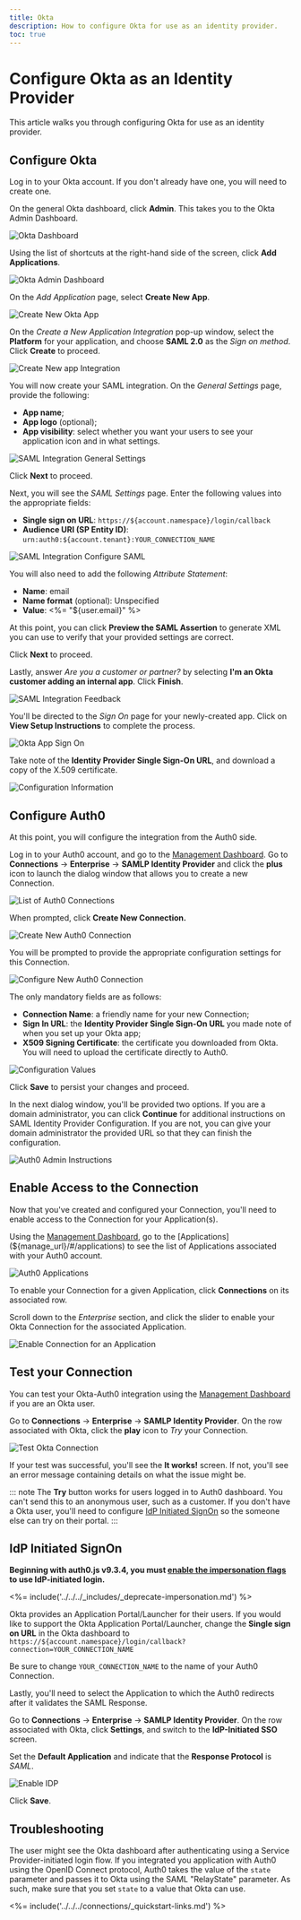```yaml
---
title: Okta
description: How to configure Okta for use as an identity provider.
toc: true
---
```


# Configure Okta as an Identity Provider

This article walks you through configuring Okta for use as an identity provider.

## Configure Okta

Log in to your Okta account. If you don't already have one, you will need to create one.

On the general Okta dashboard, click **Admin**. This takes you to the Okta Admin Dashboard.

![Okta Dashboard](/media/articles/saml/identity-providers/okta/okta-dashboard.png)

Using the list of shortcuts at the right-hand side of the screen, click **Add Applications**.

![Okta Admin Dashboard](/media/articles/saml/identity-providers/okta/okta-admin-dashboard.png)

On the *Add Application* page, select **Create New App**.

![Create New Okta App](/media/articles/saml/identity-providers/okta/create-new-app.png)

On the *Create a New Application Integration* pop-up window, select the **Platform** for your application, and choose **SAML 2.0** as the *Sign on method*. Click **Create** to proceed.

![Create New app Integration](/media/articles/saml/identity-providers/okta/new-app-integration.png)

You will now create your SAML integration. On the *General Settings* page, provide the following:

* **App name**;
* **App logo** (optional);
* **App visibility**: select whether you want your users to see your application icon and in what settings.

![SAML Integration General Settings](/media/articles/saml/identity-providers/okta/saml-general-settings.png)

Click **Next** to proceed.

Next, you will see the *SAML Settings* page. Enter the following values into the appropriate fields:

* **Single sign on URL**: `https://${account.namespace}/login/callback`
* **Audience URI (SP Entity ID)**: `urn:auth0:${account.tenant}:YOUR_CONNECTION_NAME`

![SAML Integration Configure SAML](/media/articles/saml/identity-providers/okta/saml-settings.png)

You will also need to add the following *Attribute Statement*:

* **Name**: email
* **Name format** (optional): Unspecified
* **Value**: <%= "${user.email}" %>

At this point, you can click **Preview the SAML Assertion** to generate XML you can use to verify that your provided settings are correct.

Click **Next** to proceed.

Lastly, answer *Are you a customer or partner?* by selecting **I'm an Okta customer adding an internal app**. Click **Finish**.

![SAML Integration Feedback](/media/articles/saml/identity-providers/okta/okta-support.png)

You'll be directed to the *Sign On* page for your newly-created app. Click on **View Setup Instructions** to complete the process.

![Okta App Sign On](/media/articles/saml/identity-providers/okta/view-setup-instructions.png)

Take note of the **Identity Provider Single Sign-On URL**, and download a copy of the X.509 certificate.

![Configuration Information](/media/articles/saml/identity-providers/okta/config-info.png)

## Configure Auth0

At this point, you will configure the integration from the Auth0 side.

Log in to your Auth0 account, and go to the [Management Dashboard](${manage_url}). Go to **Connections** -> **Enterprise** -> **SAMLP Identity Provider** and click the **plus** icon to launch the dialog window that allows you to create a new Connection.

![List of Auth0 Connections](/media/articles/saml/identity-providers/okta/enterprise-connections.png)

When prompted, click **Create New Connection.**

![Create New Auth0 Connection](/media/articles/saml/identity-providers/okta/create-new-connection.png)

You will be prompted to provide the appropriate configuration settings for this Connection.

![Configure New Auth0 Connection](/media/articles/saml/identity-providers/okta/configure-new-connection.png)

The only mandatory fields are as follows:

* **Connection Name**: a friendly name for your new Connection;
* **Sign In URL**: the **Identity Provider Single Sign-On URL** you made note of when you set up your Okta app;
* **X509 Signing Certificate**: the certificate you downloaded from Okta. You will need to upload the certificate directly to Auth0.

![Configuration Values](/media/articles/saml/identity-providers/okta/configured-connection.png)

Click **Save** to persist your changes and proceed.

In the next dialog window, you'll be provided two options. If you are a domain administrator, you can click **Continue** for additional instructions on SAML Identity Provider Configuration. If you are not, you can give your domain administrator the provided URL so that they can finish the configuration.

![Auth0 Admin Instructions](/media/articles/saml/identity-providers/okta/admin-settings.png)

## Enable Access to the Connection

Now that you've created and configured your Connection, you'll need to enable access to the Connection for your Application(s).

Using the [Management Dashboard](${manage_url}), go to the [Applications](${manage_url}/#/applications) to see the list of Applications associated with your Auth0 account.

![Auth0 Applications](/media/articles/saml/identity-providers/okta/clients.png)

To enable your Connection for a given Application, click **Connections** on its associated row.

Scroll down to the *Enterprise* section, and click the slider to enable your Okta Connection for the associated Application.

![Enable Connection for an Application](/media/articles/saml/identity-providers/okta/enable-connection.png)

## Test your Connection

You can test your Okta-Auth0 integration using the [Management Dashboard](${manage_url}) if you are an Okta user.

Go to **Connections** -> **Enterprise** -> **SAMLP Identity Provider**. On the row associated with Okta, click the **play** icon to *Try* your Connection.

![Test Okta Connection](/media/articles/saml/identity-providers/okta/test.png)

If your test was successful, you'll see the **It works!** screen. If not, you'll see an error message containing details on what the issue might be.

::: note
The **Try** button works for users logged in to Auth0 dashboard. You can't send this to an anonymous user, such as a customer. If you don't have a Okta user, you'll need to configure [IdP Initiated SignOn](#idp-initiated-signon) so the someone else can try on their portal.
:::

## IdP Initiated SignOn

**Beginning with auth0.js v9.3.4, you must [enable the impersonation flags](/user-profile/user-impersonation#enable-impersonation) to use IdP-initiated login.**

<%= include('../../../_includes/_deprecate-impersonation.md') %>

Okta provides an Application Portal/Launcher for their users. If you would like to support the Okta Application Portal/Launcher, change the **Single sign on URL** in the Okta dashboard to `https://${account.namespace}/login/callback?connection=YOUR_CONNECTION_NAME`

Be sure to change `YOUR_CONNECTION_NAME` to the name of your Auth0 Connection.

Lastly, you'll need to select the Application to which the Auth0 redirects after it validates the SAML Response.

Go to **Connections** -> **Enterprise** -> **SAMLP Identity Provider**. On the row associated with Okta, click **Settings**, and switch to the **IdP-Initiated SSO** screen.

Set the **Default Application** and indicate that the **Response Protocol** is *SAML*.

![Enable IDP](/media/articles/saml/identity-providers/okta/enable-idp-connection.png)

Click **Save**.

## Troubleshooting

The user might see the Okta dashboard after authenticating using a Service Provider-initiated login flow. If you integrated you application with Auth0 using the OpenID Connect protocol, Auth0 takes the value of the `state` parameter and passes it to Okta using the SAML "RelayState" parameter. As such, make sure that you set `state` to a value that Okta can use.


<%= include('../../../connections/_quickstart-links.md') %>

